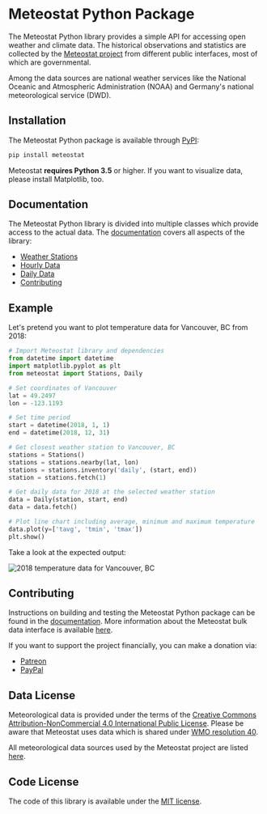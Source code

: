 # Meteostat Python Package

The Meteostat Python library provides a simple API for accessing open weather and climate data. The historical observations and statistics are collected by the [Meteostat project](https://meteostat.net/en) from different public interfaces, most of which are governmental.

Among the data sources are national weather services like the National Oceanic and Atmospheric Administration (NOAA) and Germany's national meteorological service (DWD).

## Installation

The Meteostat Python package is available through [PyPI](https://pypi.org/project/meteostat/):

```sh
pip install meteostat
```

Meteostat **requires Python 3.5** or higher. If you want to visualize data, please install Matplotlib, too.

## Documentation

The Meteostat Python library is divided into multiple classes which provide access to the actual data. The [documentation](https://dev.meteostat.net/python/) covers all aspects of the library:

* [Weather Stations](https://dev.meteostat.net/python/stations.html)
* [Hourly Data](https://dev.meteostat.net/python/hourly.html)
* [Daily Data](https://dev.meteostat.net/python/daily.html)
* [Contributing](https://dev.meteostat.net/python/contributing.html)

## Example

Let's pretend you want to plot temperature data for Vancouver, BC from 2018:

```python
# Import Meteostat library and dependencies
from datetime import datetime
import matplotlib.pyplot as plt
from meteostat import Stations, Daily

# Set coordinates of Vancouver
lat = 49.2497
lon = -123.1193

# Set time period
start = datetime(2018, 1, 1)
end = datetime(2018, 12, 31)

# Get closest weather station to Vancouver, BC
stations = Stations()
stations = stations.nearby(lat, lon)
stations = stations.inventory('daily', (start, end))
station = stations.fetch(1)

# Get daily data for 2018 at the selected weather station
data = Daily(station, start, end)
data = data.fetch()

# Plot line chart including average, minimum and maximum temperature
data.plot(y=['tavg', 'tmin', 'tmax'])
plt.show()
```

Take a look at the expected output:

![2018 temperature data for Vancouver, BC](https://dev.meteostat.net/assets/img/py-example-chart.046f8b8e.png)

## Contributing

Instructions on building and testing the Meteostat Python package can be found in the [documentation](https://dev.meteostat.net/python/contributing.html). More information about the Meteostat bulk data interface is available [here](https://dev.meteostat.net/bulk/).

If you want to support the project financially, you can make a donation via:

* [Patreon](https://www.patreon.com/meteostat)
* [PayPal](https://paypal.me/meteostat)

## Data License

Meteorological data is provided under the terms of the [Creative Commons Attribution-NonCommercial 4.0 International Public License](https://creativecommons.org/licenses/by-nc/4.0/legalcode). Please be aware that Meteostat uses data which is shared under [WMO resolution 40](https://www.wmo.int/pages/prog/www/ois/Operational_Information/Publications/Congress/Cg_XII/res40_en.html).

All meteorological data sources used by the Meteostat project are listed [here](https://dev.meteostat.net/docs/sources.html).

## Code License

The code of this library is available under the [MIT license](https://opensource.org/licenses/MIT).
